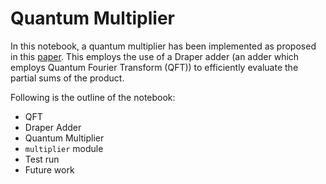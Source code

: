 # Quantum Multiplier

In this notebook, a quantum multiplier has been implemented as proposed in this [paper](https://arxiv.org/pdf/1411.5949.pdf). This employs the use of a Draper adder (an adder which employs Quantum Fourier Transform (QFT)) to efficiently evaluate the partial sums of the product.

Following is the outline of the notebook:
-  QFT
- Draper Adder
- Quantum Multiplier
- `multiplier` module
- Test run
- Future work
